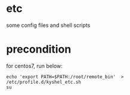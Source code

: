 


# etc
some config files and shell scripts


# precondition
for centos7, run below:
```
echo 'export PATH=$PATH:/root/remote_bin'  > /etc/profile.d/kyshel_etc.sh
su
```

